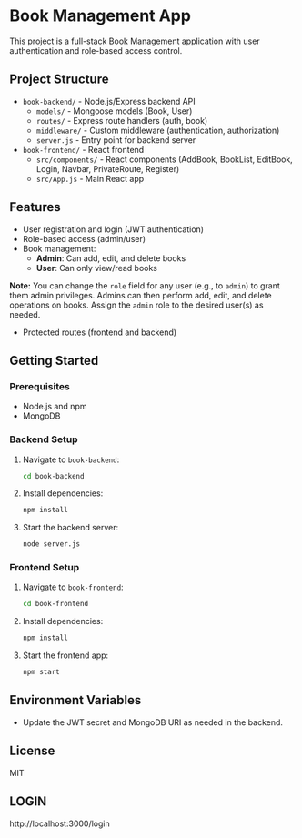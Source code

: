 # Book Management App

This project is a full-stack Book Management application with user authentication and role-based access control.

## Project Structure

- `book-backend/` - Node.js/Express backend API
  - `models/` - Mongoose models (Book, User)
  - `routes/` - Express route handlers (auth, book)
  - `middleware/` - Custom middleware (authentication, authorization)
  - `server.js` - Entry point for backend server
- `book-frontend/` - React frontend
  - `src/components/` - React components (AddBook, BookList, EditBook, Login, Navbar, PrivateRoute, Register)
  - `src/App.js` - Main React app


## Features

- User registration and login (JWT authentication)
- Role-based access (admin/user)
- Book management:
  - **Admin**: Can add, edit, and delete books
  - **User**: Can only view/read books
  
**Note:** You can change the `role` field for any user (e.g., to `admin`) to grant them admin privileges. Admins can then perform add, edit, and delete operations on books. Assign the `admin` role to the desired user(s) as needed.
- Protected routes (frontend and backend)

## Getting Started

### Prerequisites
- Node.js and npm
- MongoDB

### Backend Setup
1. Navigate to `book-backend`:
   ```sh
   cd book-backend
   ```
2. Install dependencies:
   ```sh
   npm install
   ```
3. Start the backend server:
   ```sh
   node server.js
   ```

### Frontend Setup
1. Navigate to `book-frontend`:
   ```sh
   cd book-frontend
   ```
2. Install dependencies:
   ```sh
   npm install
   ```
3. Start the frontend app:
   ```sh
   npm start
   ```

## Environment Variables
- Update the JWT secret and MongoDB URI as needed in the backend.

## License
MIT
## LOGIN
http://localhost:3000/login
